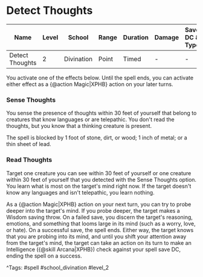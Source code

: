 # Detect Thoughts

| Name | Level | School | Range | Duration | Damage | Save DC & Type |
|------|-------|--------|-------|----------|--------|----------------|
| Detect Thoughts | 2 | Divination | Point | Timed | - | - |

You activate one of the effects below. Until the spell ends, you can activate either effect as a {@action Magic|XPHB} action on your later turns.

### Sense Thoughts

You sense the presence of thoughts within 30 feet of yourself that belong to creatures that know languages or are telepathic. You don't read the thoughts, but you know that a thinking creature is present.

The spell is blocked by 1 foot of stone, dirt, or wood; 1 inch of metal; or a thin sheet of lead.

### Read Thoughts

Target one creature you can see within 30 feet of yourself or one creature within 30 feet of yourself that you detected with the Sense Thoughts option. You learn what is most on the target's mind right now. If the target doesn't know any languages and isn't telepathic, you learn nothing.

As a {@action Magic|XPHB} action on your next turn, you can try to probe deeper into the target's mind. If you probe deeper, the target makes a Wisdom saving throw. On a failed save, you discern the target's reasoning, emotions, and something that looms large in its mind (such as a worry, love, or hate). On a successful save, the spell ends. Either way, the target knows that you are probing into its mind, and until you shift your attention away from the target's mind, the target can take an action on its turn to make an Intelligence ({@skill Arcana|XPHB}) check against your spell save DC, ending the spell on a success.

^Tags: #spell #school_divination #level_2